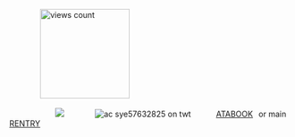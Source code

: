 ⠀⠀⠀⠀ ⠀<img width="160" src="https://komarev.com/ghpvc/?username=your-github-username&color=3e947b" alt="views count">
 
⠀⠀⠀⠀⠀⠀⠀⠀![](https://64.media.tumblr.com/246e39c2dfae1cb369873728bca0b77a/79d8b316934d24c3-3d/s100x200/83b4a7d824bbfaebe5e81757a385aa83eec34ef0.gif)⠀⠀⠀⠀⠀
![ac sye57632825 on twt](https://i.postimg.cc/TwR3xGnZ/Untitled178_20241019202131.png#left)
⠀⠀⠀⠀[ATABOOK](https://k-ant.atabook.org/)⠀or main [RENTRY](https://rentry.co/kanto)
